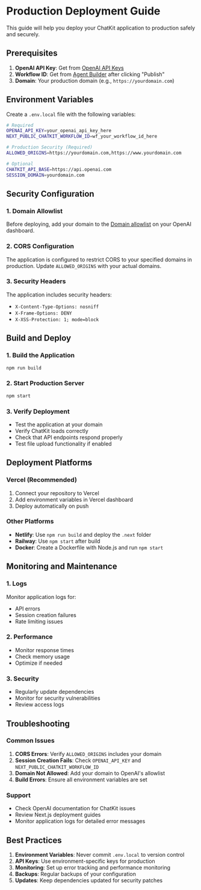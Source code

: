 # Production Deployment Guide

This guide will help you deploy your ChatKit application to production safely and securely.

## Prerequisites

1. **OpenAI API Key**: Get from [OpenAI API Keys](https://platform.openai.com/api-keys)
2. **Workflow ID**: Get from [Agent Builder](https://platform.openai.com/agent-builder) after clicking "Publish"
3. **Domain**: Your production domain (e.g., `https://yourdomain.com`)

## Environment Variables

Create a `.env.local` file with the following variables:

```bash
# Required
OPENAI_API_KEY=your_openai_api_key_here
NEXT_PUBLIC_CHATKIT_WORKFLOW_ID=wf_your_workflow_id_here

# Production Security (Required)
ALLOWED_ORIGINS=https://yourdomain.com,https://www.yourdomain.com

# Optional
CHATKIT_API_BASE=https://api.openai.com
SESSION_DOMAIN=yourdomain.com
```

## Security Configuration

### 1. Domain Allowlist
Before deploying, add your domain to the [Domain allowlist](https://platform.openai.com/settings/organization/security/domain-allowlist) on your OpenAI dashboard.

### 2. CORS Configuration
The application is configured to restrict CORS to your specified domains in production. Update `ALLOWED_ORIGINS` with your actual domains.

### 3. Security Headers
The application includes security headers:
- `X-Content-Type-Options: nosniff`
- `X-Frame-Options: DENY`
- `X-XSS-Protection: 1; mode=block`

## Build and Deploy

### 1. Build the Application
```bash
npm run build
```

### 2. Start Production Server
```bash
npm start
```

### 3. Verify Deployment
- Test the application at your domain
- Verify ChatKit loads correctly
- Check that API endpoints respond properly
- Test file upload functionality if enabled

## Deployment Platforms

### Vercel (Recommended)
1. Connect your repository to Vercel
2. Add environment variables in Vercel dashboard
3. Deploy automatically on push

### Other Platforms
- **Netlify**: Use `npm run build` and deploy the `.next` folder
- **Railway**: Use `npm start` after build
- **Docker**: Create a Dockerfile with Node.js and run `npm start`

## Monitoring and Maintenance

### 1. Logs
Monitor application logs for:
- API errors
- Session creation failures
- Rate limiting issues

### 2. Performance
- Monitor response times
- Check memory usage
- Optimize if needed

### 3. Security
- Regularly update dependencies
- Monitor for security vulnerabilities
- Review access logs

## Troubleshooting

### Common Issues

1. **CORS Errors**: Verify `ALLOWED_ORIGINS` includes your domain
2. **Session Creation Fails**: Check `OPENAI_API_KEY` and `NEXT_PUBLIC_CHATKIT_WORKFLOW_ID`
3. **Domain Not Allowed**: Add your domain to OpenAI's allowlist
4. **Build Errors**: Ensure all environment variables are set

### Support
- Check OpenAI documentation for ChatKit issues
- Review Next.js deployment guides
- Monitor application logs for detailed error messages

## Best Practices

1. **Environment Variables**: Never commit `.env.local` to version control
2. **API Keys**: Use environment-specific keys for production
3. **Monitoring**: Set up error tracking and performance monitoring
4. **Backups**: Regular backups of your configuration
5. **Updates**: Keep dependencies updated for security patches
